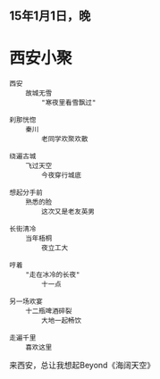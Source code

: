
## 15年1月1日，晚

# 西安小聚
	
	
	西安
		故城无雪
			"寒夜里看雪飘过"

	刹那恍惚
		秦川
			老同学欢聚欢散	
	
	绕遍古城
		飞过天空
			今夜穿行城底
	
	想起分手前
		熟悉的脸	
			这次又是老友英男

	长街清冷
		当年梧桐
			夜立工大

	哼着
		"走在冰冷的长夜"
			十一点
	
	另一场欢宴
		十二瓶啤酒碎裂
			大地一起畅饮

	走遍千里
		喜欢这里


来西安，总让我想起Beyond《海阔天空》